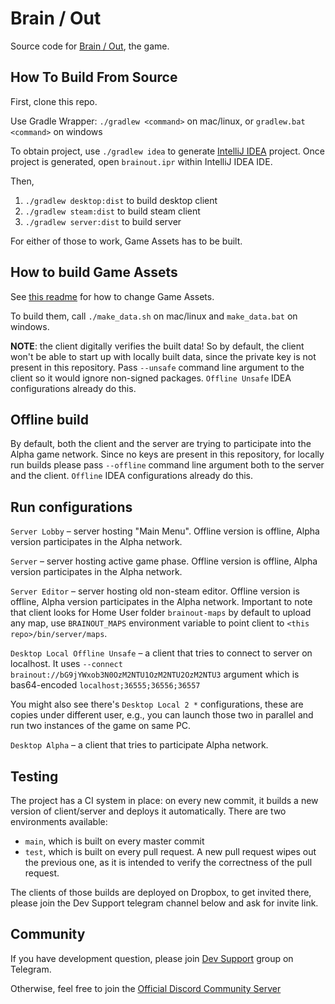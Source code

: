 # Brain / Out

Source code for [Brain / Out](https://brainout.org/), the game.

## How To Build From Source

First, clone this repo.

Use Gradle Wrapper: `./gradlew <command>` on mac/linux, or `gradlew.bat <command>` on windows

To obtain project, use `./gradlew idea` to generate [IntelliJ IDEA](https://www.jetbrains.com/idea/) project. Once project
   is generated, open `brainout.ipr` within IntelliJ IDEA IDE.

Then, 

1. `./gradlew desktop:dist` to build desktop client
2. `./gradlew steam:dist` to build steam client
3. `./gradlew server:dist` to build server

For either of those to work, Game Assets has to be built.

## How to build Game Assets

See [this readme](data/README.md) for how to change Game Assets.

To build them, call `./make_data.sh` on mac/linux and `make_data.bat` on windows.

**NOTE**: the client digitally verifies the built data! So by default, the client
won't be able to start up with locally built data, since the private key is not present in this repository.
Pass `--unsafe` command line argument to the client so it would ignore non-signed packages.
`Offline Unsafe` IDEA configurations already do this.

## Offline build

By default, both the client and the server are trying to participate into the
Alpha game network. Since no keys are present in this repository, for locally run builds please pass
`--offline` command line argument both to the server and the client.
`Offline` IDEA configurations already do this.

## Run configurations

`Server Lobby` – server hosting "Main Menu". Offline version is offline, Alpha version participates
in the Alpha network.

`Server` – server hosting active game phase. Offline version is offline, Alpha version participates
in the Alpha network.

`Server Editor` – server hosting old non-steam editor. Offline version is offline, Alpha version participates
in the Alpha network. Important to note that client looks for Home User folder `brainout-maps` by default to upload 
any map, use `BRAINOUT_MAPS` environment variable to point client to `<this repo>/bin/server/maps`.

`Desktop Local Offline Unsafe` – a client that tries to connect to server on localhost. 
It uses `--connect brainout://bG9jYWxob3N0OzM2NTU1OzM2NTU2OzM2NTU3` argument
which is bas64-encoded `localhost;36555;36556;36557`

You might also see there's `Desktop Local 2 *` configurations, these are copies under different user,
e.g., you can launch those two in parallel and run two instances of the game on same PC.

`Desktop Alpha` – a client that tries to participate Alpha network.

## Testing

The project has a CI system in place: on every new commit, 
it builds a new version of client/server and deploys it automatically.
There are two environments available:

* `main`, which is built on every master commit
* `test`, which is built on every pull request. A new pull request wipes out the previous one,
  as it is intended to verify the correctness of the pull request.

The clients of those builds are deployed on Dropbox, to get invited there,
please join the Dev Support telegram channel below and ask for invite link.

## Community

If you have development question, please join
[Dev Support](https://t.me/+f8ha1XpCJS1mZmUy) group on Telegram.

Otherwise, feel free to join the [Official Discord Community Server](https://discord.gg/eeqyjeG7P5)